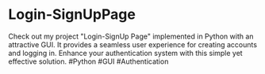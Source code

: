 # Login-SignUpPage
 Check out my project "Login-SignUp Page" implemented in Python with an attractive GUI. It provides a seamless user experience for creating accounts and logging in. Enhance your authentication system with this simple yet effective solution. #Python #GUI #Authentication
